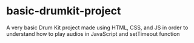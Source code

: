 # basic-drumkit-project
A very basic Drum Kit project made using HTML, CSS, and JS in order to understand how to play audios in JavaScript and setTimeout function
